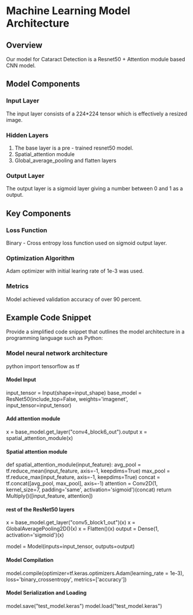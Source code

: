 # Machine Learning Model Architecture

## Overview

Our model for Cataract Detection is a Resnet50 + Attention module based CNN model. 

## Model Components

### Input Layer

The input layer consists of a 224*224 tensor which is effectively a resized image.

### Hidden Layers

1. The base layer is a pre - trained resnet50 model.
2. Spatial_attention module
3. Global_average_pooling and flatten layers

### Output Layer

The output layer is a sigmoid layer giving a number between 0 and 1 as a output.

## Key Components

### Loss Function

Binary - Cross entropy loss function used on sigmoid output layer.

### Optimization Algorithm

Adam optimizer with initial learing rate of 1e-3 was used.

### Metrics

Model achieved validation accuracy of over 90 percent.

## Example Code Snippet

Provide a simplified code snippet that outlines the model architecture in a programming language such as Python:
### Model neural network architecture

python
import tensorflow as tf

#### Model Input
input_tensor = Input(shape=input_shape)
base_model = ResNet50(include_top=False, weights='imagenet', input_tensor=input_tensor)

#### Add attention module
x = base_model.get_layer("conv4_block6_out").output
x = spatial_attention_module(x)

#### Spatial attention module
def spatial_attention_module(input_feature):
avg_pool = tf.reduce_mean(input_feature, axis=-1, keepdims=True)
max_pool = tf.reduce_max(input_feature, axis=-1, keepdims=True)
concat = tf.concat([avg_pool, max_pool], axis=-1)
attention = Conv2D(1, kernel_size=7, padding='same', activation='sigmoid')(concat)
return Multiply()([input_feature, attention])

#### rest of the ResNet50 layers
x = base_model.get_layer("conv5_block1_out")(x)
x = GlobalAveragePooling2D()(x)
x = Flatten()(x)
output = Dense(1, activation='sigmoid')(x)

model = Model(inputs=input_tensor, outputs=output)

#### Model Compilation
model.compile(optimizer=tf.keras.optimizers.Adam(learning_rate = 1e-3), loss='binary_crossentropy', metrics=['accuracy'])

#### Model Serialization and Loading
model.save("test_model.keras")
model.load("test_model.keras")

